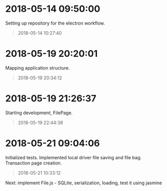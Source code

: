 # 2018-05-14 09:50:00
Setting up repository for the electron workflow.
> 2018-05-14 10:27:40

# 2018-05-19 20:20:01
Mapping application structure.
> 2018-05-19 20:34:12

# 2018-05-19 21:26:37
Starting development, FilePage.
> 2018-05-19 22:44:38

# 2018-05-21 09:04:06
Initialized tests.
Implemented local driver file saving and file bag.
Transaction page creation.
> 2018-05-21 10:33:12

Next: implement File.js - SQLite, serialization, loading, test it using jasmine